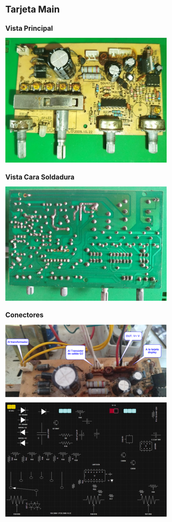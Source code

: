 # Tarjeta Main

## Vista Principal

![alt text](imagen-1.png)

## Vista Cara Soldadura

![alt text](imagen-2.png)

## Conectores

![alt text](imagen.png)

![1761575658622](image/TarjetaMain/1761575658622.png)
